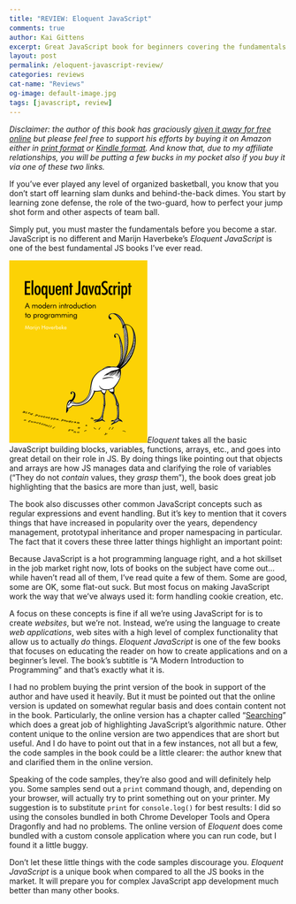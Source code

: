```yaml
---
title: "REVIEW: Eloquent JavaScript"
comments: true
author: Kai Gittens
excerpt: Great JavaScript book for beginners covering the fundamentals in detail, focusing on how to use them in web applications, not just websites.
layout: post
permalink: /eloquent-javascript-review/
categories: reviews
cat-name: "Reviews"
og-image: default-image.jpg
tags: [javascript, review]
---
```

*Disclaimer: the author of this book has graciously [given it away for free online][2] but please feel free to support his efforts by buying it on Amazon either in [print format][3] or [Kindle format][4]. And know that, due to my affiliate relationships, you will be putting a few bucks in my pocket also if you buy it via one of these two links.*


 [2]: http://eloquentjavascript.net/
 [3]: http://amzn.to/OzcPdN
 [4]: http://amzn.to/NjFshD

If you’ve ever played any level of organized basketball, you know that you don’t start off learning slam dunks and behind-the-back dimes. You start by learning zone defense, the role of the two-guard, how to perfect your jump shot form and other aspects of team ball.

Simply put, you must master the fundamentals before you become a star. JavaScript is no different and Marijn Haverbeke’s *Eloquent JavaScript* is one of the best fundamental JS books I’ve ever read.

<img src="/img/ejs.png" class="post-pic" alt="Eloquent JavaScript book cover" width="250" height="330">*Eloquent* takes all the basic JavaScript building blocks, variables, functions, arrays, etc., and goes into great detail on their role in JS. By doing things like pointing out that objects and arrays are how JS manages data and clarifying the role of variables (“They do not *contain* values, they *grasp* them”), the book does great job highlighting that the basics are more than just, well, basic

The book also discusses other common JavaScript concepts such as regular expressions and event handling. But it’s key to mention that it covers things that have increased in popularity over the years, dependency management, prototypal inheritance and proper namespacing in particular. The fact that it covers these three latter things highlight an important point:

Because JavaScript is a hot programming language right, and a hot skillset in the job market right now, lots of books on the subject have come out…while haven’t read all of them, I’ve read quite a few of them. Some are good, some are OK, some flat-out suck. But most focus on making JavaScript work the way that we’ve always used it: form handling cookie creation, etc.

A focus on these concepts is fine if all we’re using JavaScript for is to create *websites*, but we’re not. Instead, we’re using the language to create *web applications*, web sites with a high level of complex functionality that allow us to actually *do* things. *Eloquent JavaScript* is one of the few books that focuses on educating the reader on how to create applications and on a beginner’s level. The book’s subtitle is “A Modern Introduction to Programming” and that’s exactly what it is.

I had no problem buying the print version of the book in support of the author and have used it heavily. But it must be pointed out that the online version is updated on somewhat regular basis and does contain content not in the book. Particularly, the online version has a chapter called “[Searching][5]” which does a great job of highlighting JavaScript’s algorithmic nature. Other content unique to the online version are two appendices that are short but useful. And I do have to point out that in a few instances, not all but a few, the code samples in the book could be a little clearer: the author knew that and clarified them in the online version.

 [5]: http://eloquentjavascript.net/chapter7.html

Speaking of the code samples, they’re also good and will definitely help you. Some samples send out a `print` command though, and, depending on your browser, will actually try to print something out on your printer. My suggestion is to substitute `print` for `console.log()` for best results: I did so using the consoles bundled in both Chrome Developer Tools and Opera Dragonfly and had no problems. The online version of *Eloquent* does come bundled with a custom console application where you can run code, but I found it a little buggy.

Don’t let these little things with the code samples discourage you. *Eloquent JavaScript* is a unique book when compared to all the JS books in the market. It will prepare you for complex JavaScript app development much better than many other books.